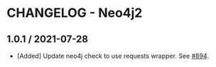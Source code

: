 # CHANGELOG - Neo4j2

## 1.0.1 / 2021-07-28

* [Added] Update neo4j check to use requests wrapper. See [#894](https://github.com/DataDog/integrations-extras/pull/894).

